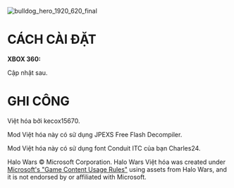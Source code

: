 ![bulldog_hero_1920_620_final](https://github.com/kecox42069/HaloWars_VietHoa/assets/85168678/f5293ac0-284e-4927-9254-9d1703f0eabe)
# CÁCH CÀI ĐẶT
**XBOX 360:**

Cập nhật sau.

# GHI CÔNG
Việt hóa bởi kecox15670.

Mod Việt hóa này có sử dụng JPEXS Free Flash Decompiler.

Mod Việt hóa này có sử dụng font Conduit ITC của bạn Charles24.

Halo Wars © Microsoft Corporation. Halo Wars Việt hóa was created under [Microsoft's "Game Content Usage Rules"](https://www.xbox.com/en-us/developers/rules) using assets from Halo Wars, and it is not endorsed by or affiliated with Microsoft.
